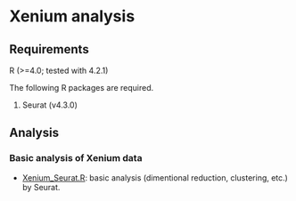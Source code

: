 # Xenium analysis

## Requirements
R (>=4.0; tested with 4.2.1)

The following R packages are required.
1. Seurat (v4.3.0)

## Analysis
### Basic analysis of Xenium data
- [Xenium_Seurat.R](./Xenium_Seurat.R): basic analysis (dimentional reduction, clustering, etc.) by Seurat.

